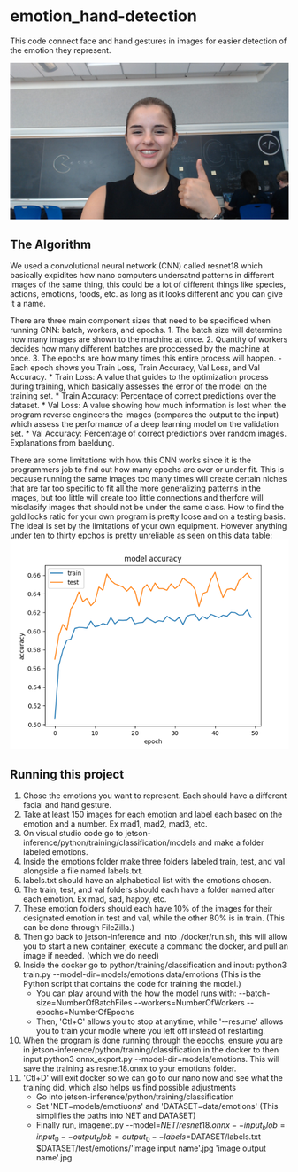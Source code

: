 # emotion_hand-detection
This code connect face and hand gestures in images for easier detection of the emotion they represent.

![Example image for Happy](https://github.com/lulu-bbg/emotion_hand-detection/blob/main/happy_hand%20(2).jpg?raw=true)

## The Algorithm
We used a convolutional neural network (CNN) called resnet18 which basically expidites how nano computers undersatnd patterns in different images of the same thing, this could be a lot of different things like species, actions, emotions, foods, etc. as long as it looks different and you can give it a name. 

There are three main component sizes that need to be specificed when running CNN: batch, workers, and epochs. 
    1. The batch size will determine how many images are shown to the machine at once. 
    2. Quantity of workers decides how many different batches are proccessed by the machine at once. 
    3. The epochs are how many times this entire process will happen.
      - Each epoch shows you Train Loss, Train Accuracy, Val Loss, and Val Accuracy.
          * Train Loss: A value that guides to the optimization process during training, which basically assesses the error of the model on the training set.
          * Train Accuracy: Percentage of correct predictions over the dataset.
          * Val Loss: A value showing how much information is lost when the program reverse engineers the images (compares the output to the input) which assess the performance of a deep learning model on the validation set.
          * Val Accuracy: Percentage of correct predictions over random images.
Explanations from baeldung.
    
There are some limitations with how this CNN works since it is the programmers job to find out how many epochs are over or under fit. This is because running the same images too many times will create certain niches that are far too specific to fit all the more generalizing patterns in the images, but too little will create too little connections and therfore will misclasify images that should not be under the same class.
How to find the goldilocks ratio for your own program is pretty loose and on a testing basis. The ideal is set by the limitations of your own equipment. 
However anything under ten to thirty epchos is pretty unreliable as seen on this data table:
![Efficiency chart for Epochs](https://github.com/lulu-bbg/emotion_hand-detection/blob/main/Accuracy.png?raw=true)

## Running this project

1. Chose the emotions you want to represent. Each should have a different facial and hand gesture.
2. Take at least 150 images for each emotion and label each based on the emotion and a number. Ex mad1, mad2, mad3, etc.
3. On visual studio code go to jetson-inference/python/training/classification/models and make a folder labeled emotions.
4. Inside the emotions folder make three folders labeled train, test, and val alongside a file named labels.txt.
5. labels.txt should have an alphabetical list with the emotions chosen.
6. The train, test, and val folders should each have a folder named after each emotion. Ex mad, sad, happy, etc.
7. These emotion folders should each have 10% of the images for their designated emotion in test and val, while the other 80% is in train. (This can be done through FileZilla.)
8. Then go back to jetson-inference and into ./docker/run.sh, this will allow you to start a new container, execute a command the docker, and pull an image if needed. (which we do need)
9. Inside the docker go to python/training/classification and input: python3 train.py --model-dir=models/emotions data/emotions (This is the Python script that contains the code for training the model.)
    - You can play around with the how the model runs with: --batch-size=NumberOfBatchFiles --workers=NumberOfWorkers --epochs=NumberOfEpochs
    - Then, 'Ctl+C' allows you to stop at anytime, while '--resume' allows you to train your modle where you left off instead of restarting.
11. When the program is done running through the epochs, ensure you are in jetson-inference/python/training/classification in the docker to then input python3 onnx_export.py --model-dir=models/emotions. This will save the training as resnet18.onnx to your emotions folder.
12. 'Ctl+D' will exit docker so we can go to our nano now and see what the training did, which also helps us find possible adjustments
    - Go into jetson-inference/python/training/classification
    - Set 'NET=models/emotiuons' and 'DATASET=data/emotions' (This simplifies the paths into NET and DATASET)
    - Finally run, imagenet.py --model=$NET/resnet18.onnx --input_blob=input_0 --output_blob=output_0 --labels=$DATASET/labels.txt $DATASET/test/emotions/'image input name'.jpg 'image output name'.jpg
